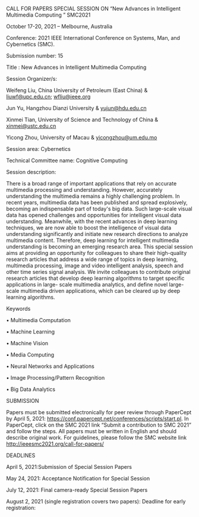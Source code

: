 

CALL FOR PAPERS 
SPECIAL SESSION ON
“New Advances in Intelligent Multimedia Computing ”
SMC2021

October 17-20, 2021 – Melbourne, Australia

Conference: 2021 IEEE International Conference on Systems, Man, and Cybernetics (SMC).

Submission number: 15

Title : New Advances in Intelligent Multimedia Computing

Session Organizer/s:

Weifeng Liu, China University of Petroleum (East China) & liuwf@upc.edu.cn; wfliu@ieee.org 

Jun Yu, Hangzhou Dianzi University & yujun@hdu.edu.cn

Xinmei Tian, University of Science and Technology of China & xinmei@ustc.edu.cn

Yicong Zhou, University of Macau & yicongzhou@um.edu.mo 

Session area: 
Cybernetics

Technical Committee name:
Cognitive Computing

Session description:

There is a broad range of important applications that rely on accurate multimedia processing and understanding. However, accurately understanding the multimedia remains a highly challenging problem. In recent years, multimedia data has been published and spread explosively, becoming an indispensable part of today's big data. Such large-scale visual data has opened challenges and opportunities for intelligent visual data understanding. Meanwhile, with the recent advances in deep learning techniques, we are now able to boost the intelligence of visual data understanding significantly and initiate new research directions to analyze multimedia content. Therefore, deep learning for intelligent multimedia understanding is becoming an emerging research area. 
This special session aims at providing an opportunity for colleagues to share their high-quality research articles that address a wide range of topics in deep learning, multimedia processing, image and video intelligent analysis, speech and other time series signal analysis. We invite colleagues to contribute original research articles that develop deep learning algorithms to target specific applications in large- scale multimedia analytics, and define novel large-scale multimedia driven applications, which can be cleared up by deep learning algorithms. 


Keywords

•	Multimedia Computation 

•	Machine Learning 

•	Machine Vision 

•	Media Computing 

•	Neural Networks and Applications 

•	Image Processing/Pattern Recognition 

•	Big Data Analytics 




SUBMISSION

Papers must be submitted electronically for peer review through PaperCept by April 5, 2021: https://conf.papercept.net/conferences/scripts/start.pl. In PaperCept, click on the SMC 2021  link “Submit a contribution to SMC 2021” and follow the steps. 
All papers must be written in English and should describe original work. For guidelines, please follow the SMC website link http://ieeesmc2021.org/call-for-papers/

DEADLINES

April 5, 2021:Submission of Special Session Papers

May 24, 2021: Acceptance Notification for Special Session

July 12, 2021: Final camera-ready Special Session Papers

August 2, 2021 (single registration covers two papers): Deadline for early registration: 

